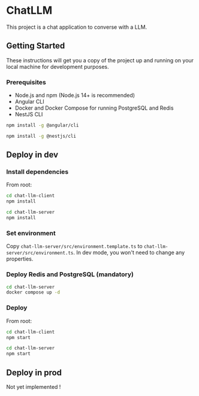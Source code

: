 # ChatLLM

This project is a chat application to converse with a LLM.

## Getting Started

These instructions will get you a copy of the project up and running on your local machine for development purposes.

### Prerequisites

- Node.js and npm (Node.js 14+ is recommended)
- Angular CLI
- Docker and Docker Compose for running PostgreSQL and Redis
- NestJS CLI

```bash
npm install -g @angular/cli
```

```bash
npm install -g @nestjs/cli
```

## Deploy in dev

### Install dependencies

From root:

```bash
cd chat-llm-client
npm install
```

```bash
cd chat-llm-server
npm install
```

### Set environment

Copy `chat-llm-server/src/environment.template.ts` to `chat-llm-server/src/environment.ts`.
In dev mode, you won't need to change any properties.

### Deploy Redis and PostgreSQL (mandatory)

```bash
cd chat-llm-server
docker compose up -d
```

### Deploy

From root:

```bash
cd chat-llm-client
npm start
```

```bash
cd chat-llm-server
npm start
```

## Deploy in prod

Not yet implemented !
